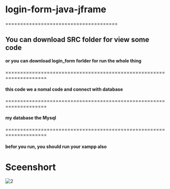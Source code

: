 # login-form-java-jframe
======================================
## You can download SRC folder for view some code 
#### or you can download login_form forlder for run the whole thing
====================================================================
#### this code we a nomal code and connect with database 
====================================================================
#### my database the Mysql
====================================================================
#### befor you run, you should run your xampp also

# Sceenshort
![2](https://user-images.githubusercontent.com/112969110/201050621-6b4c98a6-6416-4cd8-b80d-40d5cbdd1480.PNG)
